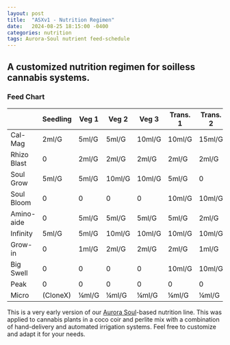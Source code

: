 ```yaml
---
layout: post
title:  "ASXv1 - Nutrition Regimen"
date:   2024-08-25 18:15:00 -0400
categories: nutrition
tags: Aurora-Soul nutrient feed-schedule
---
```


## A customized nutrition regimen for soilless cannabis systems.

### Feed Chart

|             | Seedling | Veg 1 | Veg 2  | Veg 3  | Trans. 1 | Trans. 2 | Flower 1 | Flower 2 | Flower 3 | Ripen 1 | Ripen 2 |
| ----------- | -------- | ----- | ------ | ------ | -------- | -------- | -------- | -------- | -------- | ------- | ------- |
| Cal-Mag     | 2ml/G    | 5ml/G | 5ml/G  | 10ml/G | 10ml/G   | 15ml/G   | 15ml/G   | 15ml/G   | 15ml/G   | 15ml/G  | 0       |
| Rhizo Blast | 0        | 2ml/G | 2ml/G  | 2ml/G  | 2ml/G    | 2ml/G    | 0        | 0        | 0        | 0       | 0       |
| Soul Grow   | 5ml/G    | 5ml/G | 10ml/G | 10ml/G | 5ml/G    | 0        | 0        | 0        | 0        | 0       | 0       |
| Soul Bloom  | 0        | 0     | 0      | 0      | 10ml/G   | 10ml/G   | 15ml/G   | 15ml/G   | 15ml/G   | 15ml/G  | 10ml/G  |
| Amino-aide  | 0        | 5ml/G | 5ml/G  | 5ml/G  | 5ml/G    | 2ml/G    | 0        | 0        | 0        | 0       | 0       |
| Infinity    | 5ml/G    | 5ml/G | 10ml/G | 10ml/G | 10ml/G   | 10ml/G   | 10ml/G   | 15ml/G   | 15ml/G   | 15ml/G  | 10ml/G  |
| Grow-in     | 0        | 1ml/G | 2ml/G  | 2ml/G  | 2ml/G    | 1ml/G    | 1ml/G    | 1ml/G    | 1ml/G    | 0       | 0       |
| Big Swell   | 0        | 0     | 0      | 0      | 10ml/G   | 10ml/G   | 15ml/G   | 15ml/G   | 15ml/G   | 15ml/G  | 10ml/G  |
| Peak        | 0        | 0     | 0      | 0      | 0        | 0        | 0        | 5ml/G    | 10ml/G   | 10ml/G  | 0       |
| Micro       | (CloneX) | ¼ml/G | ¼ml/G  | ¼ml/G  | ¼ml/G    | ¼ml/G    | ¼ml/G    | ¼ml/G    | ¼ml/G    | 0       | 0       |

This is a very early version of our [Aurora Soul](https://www.aurorainnovations.com/soul-liquid-nutrients)-based nutrition line. This was applied to cannabis plants in a coco coir and perlite mix with a combination of hand-delivery and automated irrigation systems. Feel free to customize and adapt it for your needs.